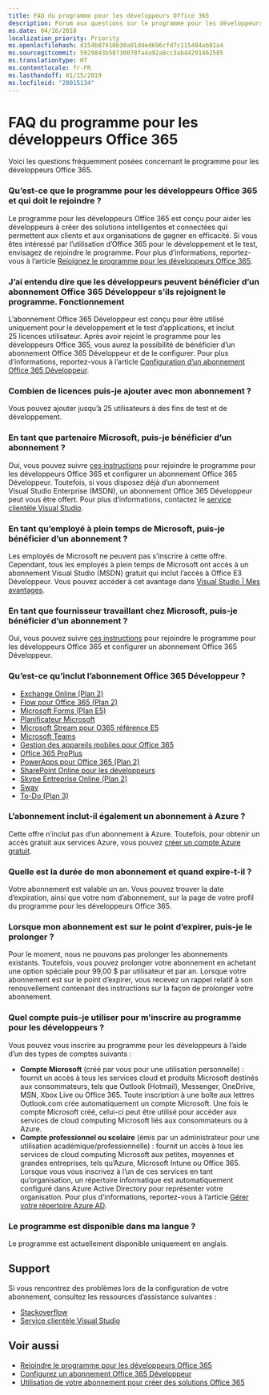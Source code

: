 ```yaml
---
title: FAQ du programme pour les développeurs Office 365
description: Forum aux questions sur le programme pour les développeurs Office 365.
ms.date: 04/16/2018
localization_priority: Priority
ms.openlocfilehash: d154b87410b30a01d4ed696cfd7c115484ab01a4
ms.sourcegitcommit: 5929843b58730078fa4a92a8cc3ab44291462585
ms.translationtype: HT
ms.contentlocale: fr-FR
ms.lasthandoff: 01/15/2019
ms.locfileid: "28015134"
---
```

# <a name="office-365-developer-program-faq"></a>FAQ du programme pour les développeurs Office 365


Voici les questions fréquemment posées concernant le programme pour les développeurs Office 365.

### <a name="what-is-the-office-365-developer-program-and-who-should-join-it"></a>Qu’est-ce que le programme pour les développeurs Office 365 et qui doit le rejoindre ?

Le programme pour les développeurs Office 365 est conçu pour aider les développeurs à créer des solutions intelligentes et connectées qui permettent aux clients et aux organisations de gagner en efficacité. Si vous êtes intéressé par l’utilisation d’Office 365 pour le développement et le test, envisagez de rejoindre le programme. Pour plus d’informations, reportez-vous à l’article [Rejoignez le programme pour les développeurs Office 365](office-365-developer-program.md).
 
### <a name="i-heard-that-developers-can-receive-an-office-365-developer-subscription-if-they-join-the-program-how-does-that-work"></a>J’ai entendu dire que les développeurs peuvent bénéficier d’un abonnement Office 365 Développeur s’ils rejoignent le programme. Fonctionnement  

L’abonnement Office 365 Développeur est conçu pour être utilisé uniquement pour le développement et le test d’applications, et inclut 25 licences utilisateur. Après avoir rejoint le programme pour les développeurs Office 365, vous aurez la possibilité de bénéficier d’un abonnement Office 365 Développeur et de le configurer. Pour plus d’informations, reportez-vous à l’article [Configuration d’un abonnement Office 365 Développeur](office-365-developer-program-get-started.md).

### <a name="how-many-licenses-can-i-add-with-my-subscription"></a>Combien de licences puis-je ajouter avec mon abonnement ?

Vous pouvez ajouter jusqu’à 25 utilisateurs à des fins de test et de développement. 

### <a name="as-a-microsoft-partner-can-i-receive-a-subscription"></a>En tant que partenaire Microsoft, puis-je bénéficier d’un abonnement ? 

Oui, vous pouvez suivre [ces instructions](office-365-developer-program.md) pour rejoindre le programme pour les développeurs Office 365 et configurer un abonnement Office 365 Développeur. Toutefois, si vous disposez déjà d’un abonnement Visual Studio Enterprise (MSDN), un abonnement Office 365 Développeur peut vous être offert. Pour plus d’informations, contactez le [service clientèle Visual Studio](https://www.visualstudio.com/subscriptions/support/). 

### <a name="as-a-microsoft-full-time-employee-can-i-receive-a-subscription"></a>En tant qu’employé à plein temps de Microsoft, puis-je bénéficier d’un abonnement ?

Les employés de Microsoft ne peuvent pas s’inscrire à cette offre. Cependant, tous les employés à plein temps de Microsoft ont accès à un abonnement Visual Studio (MSDN) gratuit qui inclut l’accès à Office E3 Développeur. Vous pouvez accéder à cet avantage dans [Visual Studio | Mes avantages](https://my.visualstudio.com/benefits).

### <a name="as-a-vendor-working-at-microsoft-do-i-qualify-for-a-subscription"></a>En tant que fournisseur travaillant chez Microsoft, puis-je bénéficier d’un abonnement ?

Oui, vous pouvez suivre [ces instructions](office-365-developer-program.md) pour rejoindre le programme pour les développeurs Office 365 et configurer un abonnement Office 365 Développeur.

### <a name="whats-included-in-the-office-365-developer-subscription"></a>Qu’est-ce qu’inclut l’abonnement Office 365 Développeur ?

- [Exchange Online (Plan 2)](https://products.office.com/fr-FR/exchange/compare-microsoft-exchange-online-plans)
- [Flow pour Office 365 (Plan 2)](https://flow.microsoft.com/fr-FR/pricing/)
- 
  [Microsoft Forms (Plan E5)](https://support.office.com/en-us/article/Frequently-asked-questions-about-Microsoft-Forms-495c4242-6102-40a0-add8-df05ed6af61c?ui=en-US&rs=en-US&ad=US)
- 
  [Planificateur Microsoft](https://products.office.com/en-us/compare-all-microsoft-office-products?tab=2)
- [Microsoft Stream pour O365 référence E5](https://products.office.com/fr-FR/business/office-365-enterprise-e5-business-software)
- [Microsoft Teams](https://products.office.com/fr-FR/business/office-365-enterprise-e5-business-software)
- [Gestion des appareils mobiles pour Office 365](https://support.office.com/fr-FR/article/Set-up-Mobile-Device-Management-MDM-in-Office-365-dd892318-bc44-4eb1-af00-9db5430be3cd)
- [Office 365 ProPlus](https://products.office.com/fr-FR/business/office-365-proplus-business-software)
- [PowerApps pour Office 365 (Plan 2)](https://powerapps.microsoft.com/fr-FR/pricing/)
- [SharePoint Online pour les développeurs](https://products.office.com/fr-FR/SharePoint/compare-sharepoint-plans)
- [Skype Entreprise Online (Plan 2)](https://products.office.com/fr-FR/skype-for-business/online-meeting-solutions)
- [Sway](https://sway.com/)
- [To-Do (Plan 3)](https://todo.microsoft.com/en-us)

### <a name="does-the-subscription-also-include-a-subscription-to-azure"></a>L’abonnement inclut-il également un abonnement à Azure ?

Cette offre n’inclut pas d’un abonnement à Azure. Toutefois, pour obtenir un accès gratuit aux services Azure, vous pouvez [créer un compte Azure gratuit](https://azure.microsoft.com/fr-FR/free/). 

### <a name="how-long-is-my-subscription-good-for-and-when-does-it-expire"></a>Quelle est la durée de mon abonnement et quand expire-t-il ?

Votre abonnement est valable un an. Vous pouvez trouver la date d’expiration, ainsi que votre nom d’abonnement, sur la page de votre profil du programme pour les développeurs Office 365.

### <a name="when-my-subscription-is-about-to-expire-can-i-extend-it"></a>Lorsque mon abonnement est sur le point d’expirer, puis-je le prolonger ?

Pour le moment, nous ne pouvons pas prolonger les abonnements existants. Toutefois, vous pouvez prolonger votre abonnement en achetant une option spéciale pour 99,00 $ par utilisateur et par an. Lorsque votre abonnement est sur le point d’expirer, vous recevez un rappel relatif à son renouvellement contenant des instructions sur la façon de prolonger votre abonnement.

<a name="account-types"> </a>

### <a name="what-account-can-i-use-to-sign-up-for-the-developer-program"></a>Quel compte puis-je utiliser pour m’inscrire au programme pour les développeurs ?

Vous pouvez vous inscrire au programme pour les développeurs à l’aide d’un des types de comptes suivants :

- **Compte Microsoft** (créé par vous pour une utilisation personnelle) : fournit un accès à tous les services cloud et produits Microsoft destinés aux consommateurs, tels que Outlook (Hotmail), Messenger, OneDrive, MSN, Xbox Live ou Office 365. Toute inscription à une boîte aux lettres Outlook.com crée automatiquement un compte Microsoft. Une fois le compte Microsoft créé, celui-ci peut être utilisé pour accéder aux services de cloud computing Microsoft liés aux consommateurs ou à Azure. 
- **Compte professionnel ou scolaire** (émis par un administrateur pour une utilisation académique/professionnelle) : fournit un accès à tous les services de cloud computing Microsoft aux petites, moyennes et grandes entreprises, tels qu’Azure, Microsoft Intune ou Office 365. Lorsque vous vous inscrivez à l’un de ces services en tant qu’organisation, un répertoire informatique est automatiquement configuré dans Azure Active Directory pour représenter votre organisation. Pour plus d’informations, reportez-vous à l’article [Gérer votre répertoire Azure AD](https://docs.microsoft.com/fr-FR/azure/active-directory/active-directory-administer).

### <a name="is-the-program-available-in-my-language"></a>Le programme est disponible dans ma langue ?

Le programme est actuellement disponible uniquement en anglais.


## <a name="support"></a>Support

Si vous rencontrez des problèmes lors de la configuration de votre abonnement, consultez les ressources d’assistance suivantes : 
- [Stackoverflow](https://stackoverflow.com/questions)   
- [Service clientèle Visual Studio](https://www.visualstudio.com/subscriptions/support/)

## <a name="see-also"></a>Voir aussi

- [Rejoindre le programme pour les développeurs Office 365](office-365-developer-program.md)
- [Configurez un abonnement Office 365 Développeur](office-365-developer-program-get-started.md)
- [Utilisation de votre abonnement pour créer des solutions Office 365](build-office-365-solutions.md)


 

 

 

 

 

 
